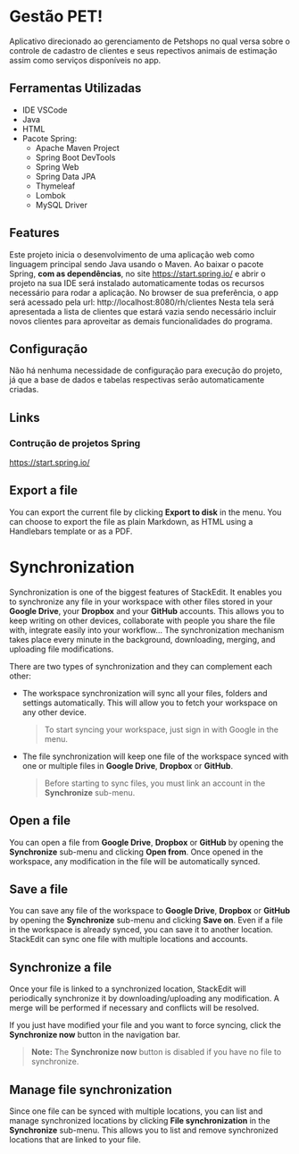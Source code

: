 # Gestão PET!
Aplicativo direcionado ao gerenciamento de Petshops no qual versa sobre o controle de cadastro de clientes e seus repectivos animais de estimação assim como serviços disponíveis no app.

## Ferramentas Utilizadas

 - IDE VSCode
 - Java
 - HTML
 - Pacote Spring:
	 - Apache Maven Project
	 - Spring Boot DevTools
	 - Spring Web
	 - Spring Data JPA
	 - Thymeleaf
	 - Lombok
	 - MySQL Driver          

## Features

Este projeto inicia o desenvolvimento de uma aplicação web como linguagem principal sendo Java usando o Maven. Ao baixar o pacote Spring, **com as dependências**, no site  https://start.spring.io/ e abrir o projeto na sua IDE será instalado automaticamente todas os recursos necessário para rodar a aplicação.
No browser de sua preferência, o app será acessado pela url: http://localhost:8080/rh/clientes
Nesta tela será apresentada a lista de clientes que estará vazia sendo necessário incluir novos clientes para aproveitar as demais funcionalidades do programa.

## Configuração

Não há nenhuma necessidade de configuração para execução do projeto, já que a base de dados e tabelas respectivas serão automaticamente criadas.

## Links
### Contrução de projetos Spring

https://start.spring.io/

## Export a file

You can export the current file by clicking **Export to disk** in the menu. You can choose to export the file as plain Markdown, as HTML using a Handlebars template or as a PDF.


# Synchronization

Synchronization is one of the biggest features of StackEdit. It enables you to synchronize any file in your workspace with other files stored in your **Google Drive**, your **Dropbox** and your **GitHub** accounts. This allows you to keep writing on other devices, collaborate with people you share the file with, integrate easily into your workflow... The synchronization mechanism takes place every minute in the background, downloading, merging, and uploading file modifications.

There are two types of synchronization and they can complement each other:

- The workspace synchronization will sync all your files, folders and settings automatically. This will allow you to fetch your workspace on any other device.
	> To start syncing your workspace, just sign in with Google in the menu.

- The file synchronization will keep one file of the workspace synced with one or multiple files in **Google Drive**, **Dropbox** or **GitHub**.
	> Before starting to sync files, you must link an account in the **Synchronize** sub-menu.

## Open a file

You can open a file from **Google Drive**, **Dropbox** or **GitHub** by opening the **Synchronize** sub-menu and clicking **Open from**. Once opened in the workspace, any modification in the file will be automatically synced.

## Save a file

You can save any file of the workspace to **Google Drive**, **Dropbox** or **GitHub** by opening the **Synchronize** sub-menu and clicking **Save on**. Even if a file in the workspace is already synced, you can save it to another location. StackEdit can sync one file with multiple locations and accounts.

## Synchronize a file

Once your file is linked to a synchronized location, StackEdit will periodically synchronize it by downloading/uploading any modification. A merge will be performed if necessary and conflicts will be resolved.

If you just have modified your file and you want to force syncing, click the **Synchronize now** button in the navigation bar.

> **Note:** The **Synchronize now** button is disabled if you have no file to synchronize.

## Manage file synchronization

Since one file can be synced with multiple locations, you can list and manage synchronized locations by clicking **File synchronization** in the **Synchronize** sub-menu. This allows you to list and remove synchronized locations that are linked to your file.